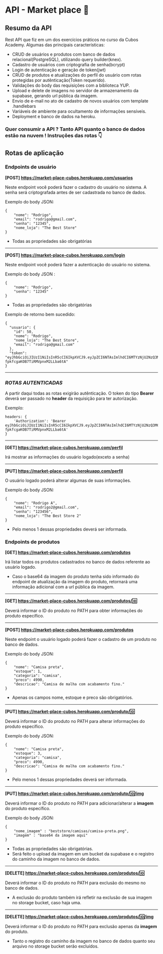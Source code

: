 
# API - Market place 🏪

## Resumo da API
Rest API que fiz em um dos exercícios práticos no curso da Cubos Academy. Algumas das principais características:
* CRUD de usuários e produtos com banco de dados relacional(PostgreSQL), utilizando query builder(knex).
* Cadastro de usuários com criptografia de senha(bcrypt)
* Login de autenticação e geração de token(jwt)
* CRUD de produtos e atualizações do perfil do usuário com rotas protegidas por autênticação(Token requerido).
* Validações do body das requisições com a biblioteca YUP.
* Upload e delete de imagens no servidor de armazenamento da supabase, gerando url pública da imagem.
* Envio de e-mail no ato de cadastro de novos usuários com template .handlebars
* Variáveis de ambiente para ocultamento de informações sensíveis.
* Deployment e banco de dados na heroku.
### Quer consumir a API ? Tanto API quanto o banco de dados estão na nuvem ! Instruções das rotas 👇

## Rotas de aplicação

### Endpoints de usuário 

<b>[POST] https://market-place-cubos.herokuapp.com/usuarios</b>

Neste endpoint você poderá fazer o cadastro do usuário no sistema. A senha será criptografada antes de ser cadastrada no banco de dados.  

Exemplo do body JSON:
```json=
{
    "nome": "Rodrigo",
    "email": "rodrigo@gmail.com",
    "senha": "12345",
    "nome_loja": "The Best Store"
}
```
- Todas as propriedades são obrigatórias
---
<b>[POST] https://market-place-cubos.herokuapp.com/login</b>

Neste endpoint você poderá fazer a autenticação do usuário no sistema. 

Exemplo do body JSON :
```json=
{
    "nome": "Rodrigo",
    "senha": "12345"
}
```
- Todas as propriedades são obrigatórias

Exemplo de retorno bem sucedido:
```json=
{
  "usuario": {
    "id": 50,
    "nome": "Rodrigo",
    "nome_loja": "The Best Store",
    "email": "rodrigo@gmail.com"
  },
  "token": "eyJhbGciOiJIUzI1NiIsInR5cCI6IkpXVCJ9.eyJpZCI6NTAsImlhdCI6MTYzNjU2NzQ3MCwiZXhwIjoxNjM2NTk2MjcwfQ.RATspqn7PHSnWH-fpkfcgaKOB7TiRMVpnxM2LLba6tA"
}
```
---
### *ROTAS AUTENTICADAS*
A partir daqui todas as rotas exigirão autênticação. O token do tipo **Bearer** deverá ser passado no **header** da requisição para ter autorização.

Exemplo:
```js=
headers: {
	'Authorization': 'Bearer eyJhbGciOiJIUzI1NiIsInR5cCI6IkpXVCJ9.eyJpZCI6NTAsImlhdCI6MTYzNjU2NzQ3MCwiZXhwIjoxNjM2NTk2MjcwfQ.RATspqn7PHSnWH-fpkfcgaKOB7TiRMVpnxM2LLba6tA'
}
```
---
<b>[GET] https://market-place-cubos.herokuapp.com/perfil</b>

Irá mostrar as informações do usuário logado(exceto a senha)

---
<b>[PUT] https://market-place-cubos.herokuapp.com/perfil</b>

O usuário logado poderá alterar algumas de suas informações.

Exemplo do body JSON:
```json=
{
    "nome": "Rodrigo A",
    "email": "rodrigo2@gmail.com",
    "senha": "123456",
    "nome_loja": "The Best Store 2"
}
```
- Pelo menos 1 dessas propriedades deverá ser informada.


### Endpoints de produtos

<b>[GET] https://market-place-cubos.herokuapp.com/produtos</b>

 Irá listar todos os produtos cadastrados no banco de dados referente ao usuário logado. 
- Caso o base64 da imagem do produto tenha sido informado do endpoint de atualização da imagem do produto, retornará uma informação adicional com a url pública da imagem.
---

<b>[GET] https://market-place-cubos.herokuapp.com/produtos/🆔</b>

Deverá informar o ID do produto no PATH para obter informações do produto específico.

---
<b>[POST] https://market-place-cubos.herokuapp.com/produtos</b>

Neste endpoint o usuário logado poderá fazer o cadastro de um produto no banco de dados. 

Exemplo do body JSON:
```json=
{
    "nome": "Camisa preta",
    "estoque": 1,
    "categoria": "camisa",
    "preco": 4990,
    "descricao": "Camisa de malha com acabamento fino."
}
```
- Apenas os campos nome, estoque e preco são obrigatórios. 
---

<b>[PUT] https://market-place-cubos.herokuapp.com/produto/🆔</b>

Deverá informar o ID do produto no PATH para alterar informações do produto específico.

Exemplo do body JSON:
```json=
{
    "nome": "Camisa preta",
    "estoque": 3,
    "categoria": "camisa",
    "preco": 4990,
    "descricao": "Camisa de malha com acabamento fino."
}
```
- Pelo menos 1 dessas propriedades deverá ser informada.
---
<b>[PUT] https://market-place-cubos.herokuapp.com/produto/🆔/img</b> 

Deverá informar o ID do produto no PATH para adicionar/alterar a **imagem** do produto específico.

Exemplo do body JSON:
```json=
{
	"nome_imagem" : "beststore/camisas/camisa-preta.png",
	"imagem" : "base64 da imagem aqui"
}
```
- Todas as propriedades são obrigatórias. 
- Será feito o upload da imagem em um bucket da supabase e o registro do caminho da imagem no banco de dados.
---
**[DELETE] https://market-place-cubos.herokuapp.com/produtos/🆔**

Deverá informar o ID do produto no PATH para exclusão do mesmo no banco de dados.
- A exclusão do produto também irá refletir na exclusão de sua imagem no storage bucket, caso haja uma.
---
**[DELETE] https://market-place-cubos.herokuapp.com/produtos/🆔/img** 

Deverá informar o ID do produto no PATH para exclusão apenas da **imagem** do produto.
- Tanto o registro do caminho da imagem no banco de dados quanto seu arquivo no storage bucket serão excluídos.
